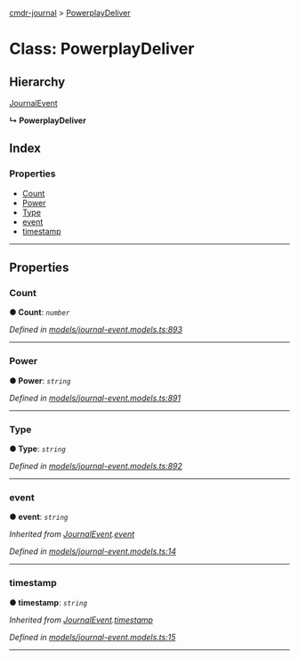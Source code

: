 [cmdr-journal](../README.md) > [PowerplayDeliver](../classes/powerplaydeliver.md)



# Class: PowerplayDeliver

## Hierarchy


 [JournalEvent](journalevent.md)

**↳ PowerplayDeliver**







## Index

### Properties

* [Count](powerplaydeliver.md#count)
* [Power](powerplaydeliver.md#power)
* [Type](powerplaydeliver.md#type)
* [event](powerplaydeliver.md#event)
* [timestamp](powerplaydeliver.md#timestamp)



---
## Properties
<a id="count"></a>

###  Count

**●  Count**:  *`number`* 

*Defined in [models/journal-event.models.ts:893](https://github.com/chrisbruford/cmdr-journal/blob/5b08b7d/src/models/journal-event.models.ts#L893)*





___

<a id="power"></a>

###  Power

**●  Power**:  *`string`* 

*Defined in [models/journal-event.models.ts:891](https://github.com/chrisbruford/cmdr-journal/blob/5b08b7d/src/models/journal-event.models.ts#L891)*





___

<a id="type"></a>

###  Type

**●  Type**:  *`string`* 

*Defined in [models/journal-event.models.ts:892](https://github.com/chrisbruford/cmdr-journal/blob/5b08b7d/src/models/journal-event.models.ts#L892)*





___

<a id="event"></a>

###  event

**●  event**:  *`string`* 

*Inherited from [JournalEvent](journalevent.md).[event](journalevent.md#event)*

*Defined in [models/journal-event.models.ts:14](https://github.com/chrisbruford/cmdr-journal/blob/5b08b7d/src/models/journal-event.models.ts#L14)*





___

<a id="timestamp"></a>

###  timestamp

**●  timestamp**:  *`string`* 

*Inherited from [JournalEvent](journalevent.md).[timestamp](journalevent.md#timestamp)*

*Defined in [models/journal-event.models.ts:15](https://github.com/chrisbruford/cmdr-journal/blob/5b08b7d/src/models/journal-event.models.ts#L15)*





___



